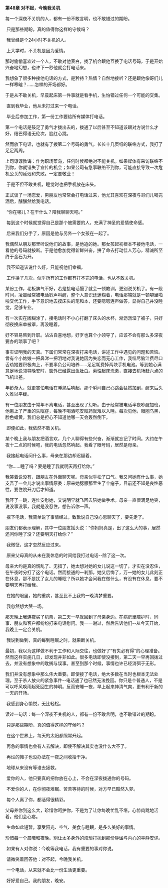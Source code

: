 **第48章 对不起，今晚我关机**

  每一个深夜不关机的人，都有一份不敢言明，也不敢错过的期盼。 

​    只是那些期盼，真的值得你这样的守候吗？ 

​    我曾经是个24小时不关机的人。 

​    上大学时，不关机是因为爱情。 

​    那时偷偷喜欢过一个人，不敢对他表白，找了机会跟他互换了电话号码，于是开始兴奋地幻想，也许下一秒他就会打电话来。 

​    我想象了很多种接他电话的方式，是矜持？热情？自然地接听？还是跟他像哥们儿一样寒暄？……怎样的开场都好。 

​    于是从不敢关机，早晨起床第一件事就是看手机，生怕错过任何一个可能的交集。 

​    直到我毕业，他从未打过来一个电话。 

​    毕业后参加工作，第一份工作要给所有媒体打电话。 

​    第一个电话是鼓足了勇气才拨出去的，拨通了以后甚至不知道该跟对方说什么才好，结巴得语无伦次，脸红心跳。 

​    然而放下电话，也就有了拨第二个号码的勇气。长长十几页纸的联络方式，我打了足足两周。 

​    上司谆谆教诲：作为职场菜鸟，任何时候都绝对不能关机。如果媒体有采访联络不到你，你就错失了宣传的机会；如果公司有急事联络不到你，可能直接导致一次危机公关的延迟和失败。一定要敬业！ 

​    于是不但不敢关机，睡觉时也把手机放在床头。 

​    正式谈了一场恋爱，男朋友也常常会打电话过来，他尤其喜欢在深夜与哥们儿喝完酒后，醺醺然给我电话。 

​    “你在哪儿？在干什么？陪我聊聊天吧。” 

​    每到这个时候就觉得自己是那个被需要的人，充满了神圣的爱情使命感。 

​    后来我们分手了，原因是他与另外一个女孩在一起了。 

​    我偶然从朋友那里听说他们的故事，是他追的她。那女孩起初根本不接他电话，一看他的号码就按断。于是他愈加觉得新鲜兴奋，拼了命去打动佳人芳心，精诚所至终于金石为开。 

​    我不知道该说什么好，只能祝他们幸福。 

​    工作换了几次，似乎所有的工作都有打不完的电话，也从不敢关机。 

​    某份工作，老板脾气不好，若是接电话慢了就会一顿教训，更别说关机了。有一段时间，凌晨经常被电话铃声叫醒，整个人意识还迷糊着，电话那端就是一顿噼里啪啦交代工作，手下意识地去摸床头的笔和本，还要嗯嗯连声做答，显得自己并没睡觉，足够专业。 

​    有一次实在困糊涂了，接电话时不小心打翻了床头的水杯，淅沥沥湿了被子，只好彻夜换床单被罩，再没睡着。 

​    好不容易熬到升职。沾沾自喜地想，好歹也算个小领导了，应该不会有那么多深夜要办的琐事了吧？ 

​    事实证明我的天真。下属们常常在深夜打来电话，讲述工作中遇见的问题和苦恼。曾有个小姑娘一把鼻涕一把泪地对我说她因为失恋而无心工作，我绞尽脑汁费尽口舌劝她要积极向上，不要辜负公司培养……足足耗费掉两块手机电池。等到她心满意足地说领导晚安时，窗外已经露出鱼肚白。索性起床洗漱，直接去机场赶六点的飞机出差。 

​    年龄渐大，就更害怕电话在睡熟后响起，那个瞬间自己心跳会猛然加剧，醒来后久久难以平缓。 

​    有一位朋友由于常年不离电话，甚至出现了幻听。由于经常被电话半夜吵醒加班，他患上了严重的失眠症，每晚不喝酒吃安眠药就难以入睡。每次见他，眼圈乌黑，脸色蜡黄，我们总是担心不知道他哪一天会轰然倒下。 

​    即便如此，我依然不敢关机。 

​    某个晚上我与朋友把酒言欢，几个人聊得有些兴奋，渐渐就忘记了时间。大约在午夜十二点的时候吧，我的电话忽然响起。我看了眼号码，居然是母亲。 

​    我接起电话问什么事，母亲在那边却迟疑着。 

​    “你……睡了吗？要是睡了我就明天再打给你。” 

​    我笑着说没有，跟朋友在外面聊天呢。母亲似乎松了口气。我又问她有什么事，她支吾了一会儿才说出事情原委：原来她腮腺那里生了个瘤子，目前还不知是良性恶性，要住院开刀后才知道。 

​    我吓了一跳，连忙安慰她，又说明早就飞回去陪她做手术。母亲一直很满足地笑，说没事没事，我就是没忍住，想告诉你一声。 

​    撂下电话，我简单说了事情经过，致歉说自己没心思聊天了，要先走了。 

​    朋友们都表示理解，其中一位朋友摇头说：“你妈妈真是，出了这么大的事，居然还问你睡了没？还要明天打给你？” 

​    我微怔，这才忽然反应过来。 

​    原来父母真的从未在我休息的时间给我打过电话--除了这一次。 

​    母亲大约是真的慌乱了、无措了，她太想对她的女儿说这一切了，才实在没忍住，在午夜时分打了这个电话。然而接通的一刹那，她又后悔了，万一她的女儿此刻正在休息，那不是扰了女儿的睡眠？所以她才会问我在做什么，有没有在休息，要不要明天再打给我。 

​    在她的眼里，她的重病，甚至比不上我的一晚清梦重要。 

​    我忽然想大哭一场。 

​    那天晚上我连夜买了机票，第二天一早就回到了母亲身边。在病房里陪护时，同事、朋友和客户都纷纷打来电话慰问。我一一谢过，然后告诉他们--从今天开始，我晚上一定会关机。 

​    我说到做到，真的每到睡眠之时，就果断关机。 

​    最初，我以为这样做不利于工作和人际交往，也做好了“有失必有得”的心理准备。然而这样实施几日，却发现并非如此。很多电话即使没接到，第二天一早再回拨过去，并没有想象中的耽搁与误事。甚至到那个时候，事情也许已经消弭于无形。 

​    我们并没有想象中那么伟大重要。即使接了电话，绝大多数在当时也根本无法处理。至于杀人放火的紧急事件--电话通了也已然无法挽回。你只是个普通人，不是可以呼风唤雨起死回生的神明。反而安睡一夜，早上起来神清气爽，更有利于新的一天的开场。 

​    我感到身心愉悦，无比轻松。 

​    读过一句话：每一个深夜不关机的人，都有一份不敢言明，也不敢错过的期盼。 

​    只是那些期盼，真的值得这样的守候吗？ 

​    在这个世界上，每天的太阳都照常升起。 

​    再急的事情也会有人去解决，即使不解决其实也没什么大不了。 

​    再烂的摊子也没办法在一夜之间收拾干净。 

​    地球从来没有等谁去拯救。 

​    爱你的人，他只要真的把你放在心上，不会在深夜拨通你的号码。 

​    不爱你的人，在你彻夜难眠、苦苦等待的时候，对方早已酣然入梦。 

​    每个人离了你，都活得很精彩。 

​    父母养你到这么大，珍惜你呵护你，不是为了让你每晚忙乱不堪，心惊肉跳地活着。他们会心疼。 

​    生命如此短暂，享受阳光、空气、美食与睡眠，是多么美好的事情。 

​    珍惜每一个晨曦和夜晚。别让太多身外的烦琐打扰到那份静谧与内心的平静安详。 

​    如果有人对你说：今晚等我电话，我有重要的事对你说。 

​    请微笑着回答他：对不起，今晚我关机。 

​    一个电话，从来就不会比一份生活更重要。 

​    好好爱自己。我的朋友，晚安。  